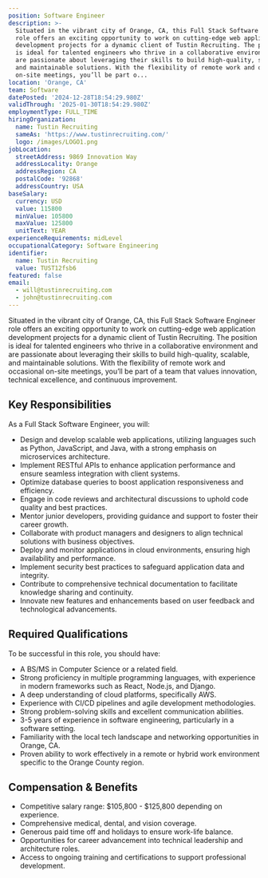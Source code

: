 ```yaml
---
position: Software Engineer
description: >-
  Situated in the vibrant city of Orange, CA, this Full Stack Software Engineer
  role offers an exciting opportunity to work on cutting-edge web application
  development projects for a dynamic client of Tustin Recruiting. The position
  is ideal for talented engineers who thrive in a collaborative environment and
  are passionate about leveraging their skills to build high-quality, scalable,
  and maintainable solutions. With the flexibility of remote work and occasional
  on-site meetings, you’ll be part o...
location: 'Orange, CA'
team: Software
datePosted: '2024-12-28T18:54:29.980Z'
validThrough: '2025-01-30T18:54:29.980Z'
employmentType: FULL_TIME
hiringOrganization:
  name: Tustin Recruiting
  sameAs: 'https://www.tustinrecruiting.com/'
  logo: /images/LOGO1.png
jobLocation:
  streetAddress: 9869 Innovation Way
  addressLocality: Orange
  addressRegion: CA
  postalCode: '92868'
  addressCountry: USA
baseSalary:
  currency: USD
  value: 115800
  minValue: 105800
  maxValue: 125800
  unitText: YEAR
experienceRequirements: midLevel
occupationalCategory: Software Engineering
identifier:
  name: Tustin Recruiting
  value: TUST12fsb6
featured: false
email:
  - will@tustinrecruiting.com
  - john@tustinrecruiting.com
---
```




Situated in the vibrant city of Orange, CA, this Full Stack Software Engineer role offers an exciting opportunity to work on cutting-edge web application development projects for a dynamic client of Tustin Recruiting. The position is ideal for talented engineers who thrive in a collaborative environment and are passionate about leveraging their skills to build high-quality, scalable, and maintainable solutions. With the flexibility of remote work and occasional on-site meetings, you’ll be part of a team that values innovation, technical excellence, and continuous improvement.

## Key Responsibilities

As a Full Stack Software Engineer, you will:

- Design and develop scalable web applications, utilizing languages such as Python, JavaScript, and Java, with a strong emphasis on microservices architecture.
- Implement RESTful APIs to enhance application performance and ensure seamless integration with client systems.
- Optimize database queries to boost application responsiveness and efficiency.
- Engage in code reviews and architectural discussions to uphold code quality and best practices.
- Mentor junior developers, providing guidance and support to foster their career growth.
- Collaborate with product managers and designers to align technical solutions with business objectives.
- Deploy and monitor applications in cloud environments, ensuring high availability and performance.
- Implement security best practices to safeguard application data and integrity.
- Contribute to comprehensive technical documentation to facilitate knowledge sharing and continuity.
- Innovate new features and enhancements based on user feedback and technological advancements.

## Required Qualifications

To be successful in this role, you should have:

- A BS/MS in Computer Science or a related field.
- Strong proficiency in multiple programming languages, with experience in modern frameworks such as React, Node.js, and Django.
- A deep understanding of cloud platforms, specifically AWS.
- Experience with CI/CD pipelines and agile development methodologies.
- Strong problem-solving skills and excellent communication abilities.
- 3-5 years of experience in software engineering, particularly in a software setting.
- Familiarity with the local tech landscape and networking opportunities in Orange, CA.
- Proven ability to work effectively in a remote or hybrid work environment specific to the Orange County region.

## Compensation & Benefits

- Competitive salary range: $105,800 - $125,800 depending on experience.
- Comprehensive medical, dental, and vision coverage.
- Generous paid time off and holidays to ensure work-life balance.
- Opportunities for career advancement into technical leadership and architecture roles.
- Access to ongoing training and certifications to support professional development.
